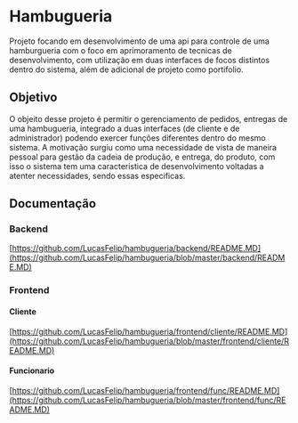 # Hambugueria
Projeto focando em desenvolvimento de uma api para controle de uma  hamburgueria com o foco em aprimoramento de tecnicas de desenvolvimento, com utilização em duas interfaces de focos distintos dentro do sistema, além de adicional de projeto como portifolio.

## Objetivo
O objeito desse projeto é permitir o gerenciamento de pedidos, entregas de uma hambugueria, integrado a duas interfaces (de cliente e de administrador) podendo exercer funções diferentes dentro do mesmo sistema. A motivação surgiu como uma necessidade de vista de maneira pessoal para gestão da cadeia de produção, e entrega, do produto, com isso o sistema tem uma caracteristica de desenvolvimento voltadas a atenter necessidades, sendo essas especificas.


## Documentação 
### Backend
[https://github.com/LucasFelip/hambugueria/backend/README.MD](https://github.com/LucasFelip/hambugueria/blob/master/backend/README.MD)

### Frontend
#### Cliente
[https://github.com/LucasFelip/hambugueria/frontend/cliente/README.MD](https://github.com/LucasFelip/hambugueria/blob/master/frontend/cliente/README.MD)
#### Funcionario
[https://github.com/LucasFelip/hambugueria/frontend/func/README.MD](https://github.com/LucasFelip/hambugueria/blob/master/frontend/func/README.MD)
